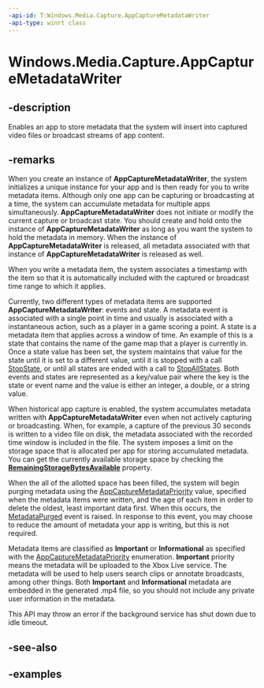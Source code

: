 ```yaml
---
-api-id: T:Windows.Media.Capture.AppCaptureMetadataWriter
-api-type: winrt class
---
```


<!-- Class syntax.
public class AppCaptureMetadataWriter : IClosable
-->

# Windows.Media.Capture.AppCaptureMetadataWriter

## -description
Enables an app to store metadata that the system will insert into captured video files or broadcast streams of app content.

## -remarks
When you create an instance of **AppCaptureMetadataWriter**, the system initializes a unique instance for your app and is then ready for you to write metadata items. Although only one app can be capturing or broadcasting at a time, the system can accumulate metadata for multiple apps simultaneously. **AppCaptureMetadataWriter** does not initiate or modify the current capture or broadcast state. You should create and hold onto the instance of **AppCaptureMetadataWriter** as long as you want the system to hold the metadata in memory.
When the instance of **AppCaptureMetadataWriter** is released, all metadata associated with that instance of **AppCaptureMetadataWriter** is released as well.


When you write a metadata item, the system associates a timestamp with the item so that it is automatically included with the captured or broadcast time range to which it applies. 

Currently, two different types of metadata items are supported **AppCaptureMetadataWriter**: events and state. A metadata event is associated with a single point in time and usually is associated with a instantaneous action, such as a player in a game scoring a point. A state is a metadata item that applies across a window of time. An example of this is a state that contains the name of the game map that a player is currently in. Once a state value has been set, the system maintains that value for the state until it is set to a different value, until it is stopped with a call [StopState](/uwp/api/windows.media.capture.appcapturemetadatawriter#Windows_Media_Capture_AppCaptureMetadataWriter_StopState_System_String_), or until all states are ended with a call to [StopAllStates](/uwp/api/windows.media.capture.appcapturemetadatawriter.StopAllStates). Both events and states are represented as a key/value pair where the key is the state or event name and the value is either an integer, a double, or a string value. 

When historical app capture is enabled, the system accumulates metadata written with **AppCaptureMetadataWriter** even when not actively capturing or broadcasting. When, for example, a capture of the previous 30 seconds is written to a video file on disk, the metadata associated with the recorded time window is included in the file. The system imposes a limit on the storage space that is allocated per app for storing accumulated metadata. You can get the currently available storage space by checking the [**RemainingStorageBytesAvailable**](/uwp/api/windows.media.capture.appcapturemetadatawriter.RemainingStorageBytesAvailable) property.

When the all of the allotted space has been filled, the system will begin purging metadata using the [AppCaptureMetadataPriority](/uwp/api/windows.media.capture.appcapturemetadatapriority) value, specified when the metadata items were written, and the age of each item in order to delete the oldest, least important data first. When this occurs, the [MetadataPurged](/uwp/api/windows.media.capture.appcapturemetadatawriter.MetadataPurged) event is raised. In response to this event, you may choose to reduce the amount of metadata your app is writing, but this is not required.



Metadata items are classified as **Important** or **Informational** as specified with the [AppCaptureMetadataPriority](appcapturemetadatapriority.md) enumeration. **Important** priority means the metadata will be uploaded to the Xbox Live service.  The metadata will be used to help users search clips or annotate broadcasts, among other things.
Both **Important** and **Informational** metadata are embedded in the generated .mp4 file, so you should not include any private user information in the metadata.

This API may throw an error if the background service has shut down due to idle timeout.

## -see-also

## -examples

